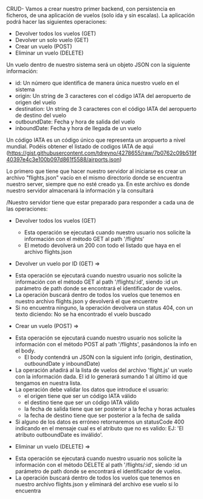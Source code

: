 CRUD- Vamos a crear nuestro primer backend, con persistencia en ficheros, de una aplicación de vuelos (solo ida y sin escalas). La aplicación podrá hacer las siguientes operaciones:
 * Devolver todos los vuelos (GET)
 * Devolver un solo vuelo (GET)
 * Crear un vuelo (POST)
 * Eliminar un vuelo (DELETE)

Un vuelo dentro de nuestro sistema será un objeto JSON con la siguiente información:
 - id: Un número que identifica de manera única nuestro vuelo en el sistema
 - origin: Un string de 3 caracteres con el código IATA del aeropuerto de origen del vuelo
  - destination: Un string de 3 caracteres con el código IATA del aeropuerto de destino del vuelo
 - outboundDate: Fecha y hora de salida del vuelo
  - inboundDate: Fecha y hora de llegada de un vuelo

Un código IATA es un código único que representa un aropuerto a nivel mundial. Podéis obtener el listado de codigos IATA de aqui (https://gist.githubusercontent.com/tdreyno/4278655/raw/7b0762c09b519f40397e4c3e100b097d861f5588/airports.json)

 Lo primero que tiene que hacer nuestro servidor al iniciarse es crear un archivo "flights.json" vacío en el mismo directorio donde se encuentra nuestro server, siempre que no esté creado ya. En este archivo es donde nuestro servidor almacenará la información y la consultará

/Nuestro servidor tiene que estar preparado para responder a cada una de las operaciones:

* Devolver todos los vuelos (GET)
  - Esta operación se ejecutará cuando nuestro usuario nos solicite la información con el método GET al path '/flights'
  - El metodo devolverá un 200 con todo el listado que haya en el archivo flights.json

 * Devolver un vuelo por ID (GET) => 

  - Esta operación se ejecutará cuando nuestro usuario nos solicite la información con el método GET al path '/flights/:id', siendo :id un parámetro de path donde se encontrará el identificador de vuelos.
  - La operación buscará dentro de todos los vuelos que tenemos en nuestro archivo flights.json y devolverá el que encuentre
  - Si no encuentra ninguno, la operación devolvera un status 404, con un texto diciendo: No se ha encontrado el vuelo buscado

* Crear un vuelo (POST) =>
 - Esta operación se ejecutará cuando nuestro usuario nos solicite la información con el método POST al path '/flights', pasándonos la info en el body.
      - El body contendrá un JSON con la siguient info (origin, destination, outboundDate y inboundDate)
  - La operación añadirá al la lista de vuelos del archivo 'flight.js' un vuelo con la información dada. El id lo generará sumando 1 al último id que tengamos en nuestra lista.
 - La operación debe validar los datos que introduce el usuario:
     * el origen tiene que ser un código IATA válido
     * el destino tiene que ser un código IATA válido
     * la fecha de salida tiene que ser posterior a la fecha y horas actuales
      * la fecha de destino tiene que ser posterior a la fecha de salida
  - Si alguno de los datos es erróneo retornaremos un statusCode 400 indicando en el mensaje cual es el atributo que no es valido: EJ: 'El atributo outboundDate es inválido'.

 * Eliminar un vuelo (DELETE) =>

 - Esta operación se ejecutará cuando nuestro usuario nos solicite la información con el método DELETE al path '/flights/:id', siendo :id un parámetro de path donde se encontrará el identificador de vuelos.
  - La operación buscará dentro de todos los vuelos que tenemos en nuestro archivo flights.json y eliminará del archivo ese vuelo si lo encuentra